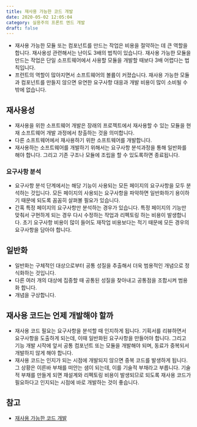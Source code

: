 ```yaml
---
title: 재사용 가능한 코드 개발
date: 2020-05-02 12:05:04
category: 실용주의 프론트 엔드 개발
draft: false
---
```


- 재사용 가능한 모듈 또는 컴포넌트를 만드는 작업은 비용을 절약하는 데 큰 역할을 합니다. 재사용성 관련해서는 난이도 3배의 법칙이 있습니다. 재사용 가능한 모듈을 만드는 작업은 단일 소프트웨어에서 사용할 모듈을 개발할 때보다 3배 어렵다는 법칙입니다.
- 프런트의 역할이 많아지면서 소프트웨어의 볼륨이 커졌습니다. 재사용 가능한 모듈과 컴포넌트를 만들지 않으면 유연한 요구사항 대응과 개발 비용이 많이 소비될 수 밖에 없습니다.

## 재사용성

- 재사용을 위한 소프트웨어 개발은 장래의 프로젝트에서 재사용할 수 있는 모듈을 현재 소프트웨어 개발 과정에서 창출하는 것을 의미합니다.
- 다른 소프트웨어에서 재사용하기 위한 소프트웨어를 개발합니다.
- 재사용하는 소프트웨어를 개발하기 위해서는 요구사항 분석과정을 통해 일반화를 해야 합니다. 그리고 기존 구조나 모듈에 조립을 할 수 있도록하면 종료됩니다.

### 요구사항 분석

- 요구사항 분석 단계에서는 해당 기능이 사용되는 모든 페이지의 요구사항을 모두 분석하는 것입니다. 모든 페이지의 사용되는 요구사항을 파악하면 일반화하기 용이하기 때문에 되도록 꼼꼼히 살펴볼 필요가 있습니다.
- 간혹 특정 페이지의 요구사항만 분석하는 경우가 있습니다. 특정 페이지의 기능만 맞춰서 구현하게 되는 경우 다시 수정하는 작업과 리펙토링 하는 비용이 발생합니다. 초기 요구사항 비용이 많이 들어도 재작업 비용보다는 적기 때문에 모든 경우의 요구사항을 담아야 합니다.

## 일반화

- 일반화는 구체적인 대상으로부터 공통 성질을 추출해서 더욱 범용적인 개념으로 정식화하는 것입니다.
- 다른 여러 개의 대상에 집중할 때 공통된 성질을 찾아내고 공통점을 조합시켜 범용화 합니다.
- 개념을 구상합니다.

## 재사용 코드는 언제 개발해야 할까

- 재사용 코드 필요는 요구사항을 분석할 때 인지하게 됩니다. 기획서를 리뷰하면서 요구사항을 도출하게 되는데, 이때 일반화된 요구사항을 만들어야 합니다. 그리고 기능 개발 시작에 앞서 공통 컴포넌트 또는 모듈을 개발해야 되며, 동료가 중복되서 개발하지 않게 해야 합니다.
- 재사용 코드는 인지가 되는 시점에 개발되지 않으면 중복 코드를 발생하게 됩니다. 그 상황은 이른바 부채를 떠안는 샘이 되는데, 이를 기술적 부채라고 부릅니다. 기술적 부채를 만들게 되면 재설계와 리펙토링 비용이 발생되므로 되도록 재사용 코드가 필요하다고 인지되는 시점에 바로 개발하는 것이 좋습니다.

## 참고

- [재사용 가능한 코드 개발](https://peter-cho.gitbook.io/book/9/9_3)
